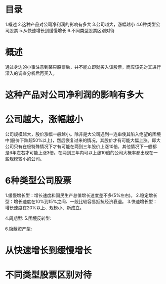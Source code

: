 # 目录
1.概述
2.这种产品对公司净利润的影响有多大
3.公司越大，涨幅越小
4.6种类型公司股票
5.从快速增长到缓慢增长
6.不同类型股票区别对待

# 概述
通过身边的小事注意到某只股票后，并不能立即就买入该股票，而应该先对其进行深入的调查分析后再买入。

# 这种产品对公司净利润的影响有多大

# 公司越大，涨幅越小
公司规模越大，股价涨幅一般越小。除非是大公司遇到一连串使其陷入绝望的困境中(股价下跌超50%以上)，然后恢复过来的情况，其股价才有可能大幅上涨。即大公司只有在极特殊情况下才有可能在两到三年股价上涨10倍，其他情况下一般都是6年左右才可能上涨3倍。在两到三年内可以上涨10倍的公司大概率都出现在一些规模较小的公司。

# 6种类型公司股票
1.缓慢增长型：增长速度和国民生产总值增长速度差不多(5%左右)。
2.稳定增长型：增长速度在10%到15%之间、一般比较容易抵抗经济衰退。
3.快速增长型：增长速度在20%以上、规模小、新成立。

4.周期型:
5.困境反转型:

6.隐蔽资产型:
# 从快速增长到缓慢增长

# 不同类型股票区别对待
